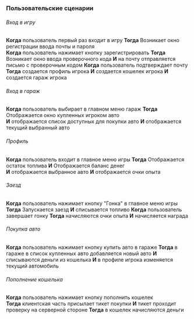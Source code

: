 ### Пользовательские сценарии

###### Вход в игру

**Когда** пользователь первый раз входит в игру 
**Тогда** Возникает окно регистрации ввода почты и пароля  
**Когда** пользователь нажимает кнопку зарегистрировать
**Тогда** Возникает окно ввода проверочного кода
**И** на почту отправляется письмо с проверочным кодом 
**Когда** пользователь подтверждает почту
**Тогда** создается профиль игрока
**И** создается кошелек игрока
**И** создается гараж игрока
###### Вход в гараж

**Когда** пользователь выбирает в главном меню гараж 
**Тогда** Отображается окно купленных игроком авто  
**И** отображается список доступных для покупки авто 
**И** отображается текущий выбранный авто
###### Профиль

**Когда** пользователь входит в главное меню игры 
**Тогда** Отображается остаток топлива
**И** Отображается баланс денег  
**И** отображается выбранное авто 
**И** отображается очки опыта
###### Заезд

**Когда** пользователь нажимает кнопку "Гонка" в главное меню игры 
**Тогда** Запускается заезд
**И** списывается топливо
**Когда** пользователь завершает гонку
**Тогда** начисляются очки опыта 
**И** начисляется награда
###### Покупка авто

**Когда** пользователь нажимает кнопку купить авто в гараже 
**Тогда** в гараже в список купленных авто добавляется новый авто
**И** списываются деньги из кошелька
**И** в профиле игрока изменяется текущий автомобиль
###### Пополнение кошелька

**Когда** пользователь нажимает кнопку пополнить кошелек  
**Тогда** клиентская часть присылает тикет покупки
**И** тикет проходит проверку на серверной стороне 
**Тогда** в кошелек начисляются деньги 

